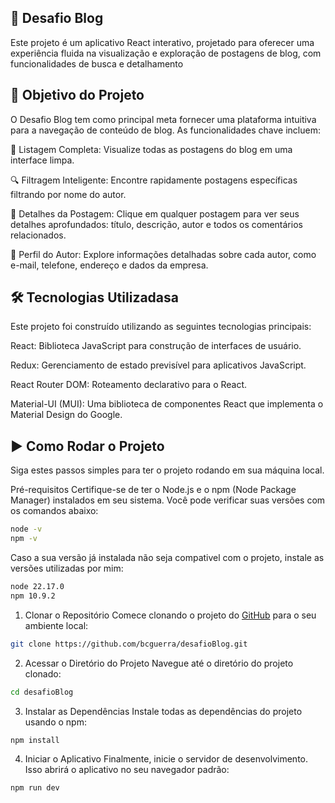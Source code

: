## 🚀 Desafio Blog
Este projeto é um aplicativo React interativo, projetado para oferecer uma experiência fluida na visualização e exploração de postagens de blog, com funcionalidades de busca e detalhamento 


## 🎯 Objetivo do Projeto
O Desafio Blog tem como principal meta fornecer uma plataforma intuitiva para a navegação de conteúdo de blog. As funcionalidades chave incluem:

📰 Listagem Completa: Visualize todas as postagens do blog em uma interface limpa.

🔍 Filtragem Inteligente: Encontre rapidamente postagens específicas filtrando por nome do autor.

📖 Detalhes da Postagem: Clique em qualquer postagem para ver seus detalhes aprofundados: título, descrição, autor e todos os comentários relacionados.

👤 Perfil do Autor: Explore informações detalhadas sobre cada autor, como e-mail, telefone, endereço e dados da empresa.


## 🛠️ Tecnologias Utilizadasa
Este projeto foi construído utilizando as seguintes tecnologias principais:

React: Biblioteca JavaScript para construção de interfaces de usuário.

Redux: Gerenciamento de estado previsível para aplicativos JavaScript.

React Router DOM: Roteamento declarativo para o React.

Material-UI (MUI): Uma biblioteca de componentes React que implementa o Material Design do Google.


## ▶️ Como Rodar o Projeto
Siga estes passos simples para ter o projeto rodando em sua máquina local.

Pré-requisitos
Certifique-se de ter o Node.js e o npm (Node Package Manager) instalados em seu sistema. Você pode verificar suas versões com os comandos abaixo:
```bash
node -v
npm -v
```
Caso a sua versão já instalada não seja compativel com o projeto, instale as versões utilizadas por mim:

```bash
node 22.17.0
npm 10.9.2
```

1. Clonar o Repositório
Comece clonando o projeto do [GitHub](https://github.com/bcguerra/desafioBlog.git) para o seu ambiente local:
```bash
git clone https://github.com/bcguerra/desafioBlog.git
```

2. Acessar o Diretório do Projeto
Navegue até o diretório do projeto clonado:
```bash
cd desafioBlog
```

3. Instalar as Dependências
Instale todas as dependências do projeto usando o npm:
```bash
npm install
```

4. Iniciar o Aplicativo
Finalmente, inicie o servidor de desenvolvimento. Isso abrirá o aplicativo no seu navegador padrão:
```bash
npm run dev
```